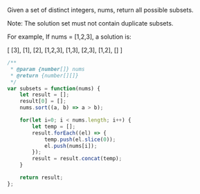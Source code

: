 Given a set of distinct integers, nums, return all possible subsets.

Note: The solution set must not contain duplicate subsets.

For example,
If nums = [1,2,3], a solution is:

[
  [3],
  [1],
  [2],
  [1,2,3],
  [1,3],
  [2,3],
  [1,2],
  []
]

```js
/**
 * @param {number[]} nums
 * @return {number[][]}
 */
var subsets = function(nums) {
    let result = [];
    result[0] = [];
    nums.sort((a, b) => a > b);

    for(let i=0; i < nums.length; i++) {
        let temp = [];
        result.forEach((el) => {
            temp.push(el.slice(0));
            el.push(nums[i]);
        });
        result = result.concat(temp);
    }

    return result;
};
```

